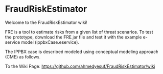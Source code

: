 # FraudRiskEstimator

Welcome to the FraudRiskEstimator wiki!

FRE is a tool to estimate risks from a given list of threat scenarios. To test the prototype, download the FRE.jar file and test it with the example e-service model (ippbxCase.eservice).

The IPPBX case is described modeled using conceptual modeling approach (CME) as follows.

To the Wiki Page: https://github.com/ahmedyesuf/FraudRiskEstimator/wiki
